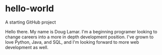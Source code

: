 # hello-world
A starting GitHub project


Hello there. My name is Doug Lamar. I'm a beginning programer looking to change careers into a more in depth development position.
I've grown to love Python, Java, and SQL, and I'm looking forward to more web development as 
well. 
